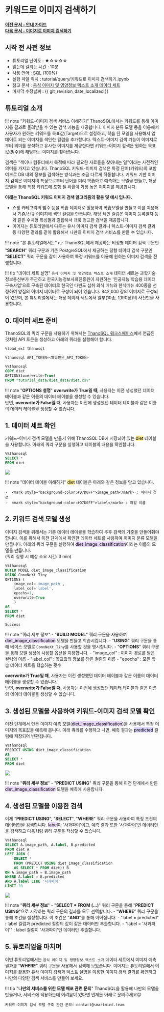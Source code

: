 # __키워드로 이미지 검색하기__ 

**[이전 문서 - 안내 가이드](/quick_start/algorithm_list/)** <br>**[다음 문서 - 이미지로 이미지 검색하기](/tutorials/thanosql_search/image_search/simclr_image_search/)**

## 시작 전 사전 정보 

- 튜토리얼 난이도 : ★☆☆☆☆
- 읽는데 걸리는 시간 : 10분  
- 사용 언어 : [SQL](https://ko.wikipedia.org/wiki/SQL) (100%)
- 실행 파일 위치 : tutorial/query/키워드로 이미지 검색하기.ipynb  
- 참고 문서 : [음식 이미지 및 영양정보 텍스트 소개 데이터 세트](https://aihub.or.kr/aidata/30747)
- 마지막 수정날짜 : {{ git_revision_date_localized }}

## 튜토리얼 소개 

!!! note "키워드-이미지 검색 서비스 이해하기" 
    ThanoSQL에서는 키워드를 통해 이미지를 결과로 돌려받을 수 있는 검색 기능을 제공합니다. 이미지 분류 모델 등을 이용해서 사용자가 원하는 키워드를 목표값(Target)으로 설정하고, 학습 된 모델을 사용해서 업데이트 되는 이미지를 색인한 컬럼을 추가합니다. 텍스트-이미지 검색 기능이 이미지로부터 의미를 분석하고 유사한 이미지를 제공한다면 키워드-이미지 검색은 원하는 목표값(범주)에 해당하는 이미지를 찾아줍니다. 

검색은 "책이나 컴퓨터에서 목적에 따라 필요한 자료들을 찾아내는 일"이라는 사전적인 의미를 가지고 있습니다. ThanoSQL 키워드-이미지 검색은 특정 단어(키워드)의 포함 여부로 DB 내의 정보를 검색하는 방식과는 조금 다르게 작동합니다. 키워드 기반 이미지 검색은 이미지의 특징으로부터 단어를 미리 학습하고 예측하는 모델을 만들고, 해당 모델을 통해 특정 키워드에 포함 될 확률이 가장 높은 이미지를 제공합니다. 

**아래는 ThanoSQL 키워드 이미지 검색 알고리즘의 활용 및 예시 입니다.**

- 쇼핑 카테고리의 범주 등을 학습 데이터로 활용하여 학습모델을 만들고 이를 이용해서 기존/신규 이미지에 색인 컬럼을 만듭니다. 해당 색인 컬럼은 이미지 등록일자 등과 같은 수치형 특성들과 결합해서 더욱 정교한 검색을 제공합니다.  
- 이어지는 튜토리얼에서 다루는 유사 이미지 검색 결과나 텍스트-이미지 검색 결과 등 다양한 결과를 같이 활용해서 나만의 이미지 검색 서비스를 만들 수 있습니다.


!!! note "본 튜토리얼에서는" 
    :point_right: ThanoSQL에서 제공하는 비정형 데이터 검색 구문인 "__SEARCH__" 쿼리 구문과 기존 PostgreSQL에서 제공하는 정형 데이터 검색 구문인 "__SELECT__" 쿼리 구문을 같이 사용하여 특정 키워드를 이용해 원하는 이미지 검색을 진행합니다. 


!!! tip "데이터 세트 설명" 
    `음식 이미지 및 영양정보 텍스트 소개` 데이터 세트는 과학기술정보통신부가 주관하고 한국지능정보사회진흥원이 지원하는 '인공지능 학습용 데이터 구축사업'으로 구축된 데이터로 한국인 다빈도 섭취 외식 메뉴와 한식메뉴 400종을 선정하여 양질의 이미지 데이터로 구성이 되어 있습니다. 842,000 장의 이미지로 구성되어 있으며, 본 튜토리얼에서는 해당 데이터 세트에서 일부(10종, 1,190장)의 사진만을 사용합니다. 

## __0. 데이터 세트 준비__
ThanoSQL의 쿼리 구문을 사용하기 위해서는 [ThanoSQL 워크스페이스](/quick_start/how_to_use_ThanoSQL/#5-thanosql)에서 언급된 것처럼 API 토큰을 생성하고 아래의 쿼리를 실행해야 합니다.
```sql
%load_ext thanosql
```
```sql
%thanosql API_TOKEN=<발급받은_API_TOKEN>
```

```sql
%%thanosql
COPY diet 
OPTIONS(overwrite=True)
FROM "tutorial_data/diet_data/diet.csv"
```

!!! note "__OPTIONS 설명__"
    __overwrite가 True일 때__, 사용자는 이전 생성했던 데이터 테이블과 같은 이름의 데이터 테이블을 생성할 수 있습니다.  
    반면, __overwrite가 False일 때__, 사용자는 이전에 생성했던 데이터 테이블과 같은 이름의 데이터 테이블을 생성할 수 없습니다.


## __1. 데이터 세트 확인__

키워드-이미지 검색 모델을 만들기 위해 ThanoSQL DB에 저장되어 있는 <mark style="background-color:#FFEC92">diet</mark> 테이블을 사용합니다. 아래의 쿼리 구문을 실행하고 테이블의 내용을 확인합니다.

```sql
%%thanosql
SELECT * 
FROM diet
```

<img src = "/img/thanosql_search/base_search/select_img1.png"></img>

!!! note "데이터 테이블 이해하기" 
    <mark style="background-color:#FFEC92">diet</mark> 테이블은 아래와 같은 정보를 담고 있습니다.   

    -  <mark style="background-color:#D7D0FF">image_path</mark> : 이미지 경로 
    -  <mark style="background-color:#D7D0FF">label</mark> : 파일 이름

## __2. 키워드 검색 모델 생성__ 

이미지 검색을 위해서는 기존 데이터 테이블을 학습하여 추후 검색의 기준을 만들어줘야 합니다. 이를 위해서 이전 단계에서 확인한 데이터 세트를 사용하여 이미지 분류 모델을 만듭니다. 아래의 쿼리 구문을 실행하여  <mark style="background-color:#E9D7FD ">diet_image_classification</mark>이라는 이름의 모델을 만듭니다.  
(쿼리 실행 시 예상 소요 시간: 3 min)  


``` sql
%%thanosql
BUILD MODEL diet_image_classification
USING ConvNeXt_Tiny
OPTIONS (
    image_col='image_path', 
    label_col='label', 
    epochs=1,
    overwrite=True
    )
AS 
SELECT *
FROM diet 
```

    Success

!!! note "쿼리 세부 정보"
    - "__BUILD MODEL__" 쿼리 구문을 사용하여 <mark style="background-color:#E9D7FD ">diet_image_classification</mark> 모델을 만들고 학습시킵니다.
    - "__USING__" 쿼리 구문을 통해 베이스 모델로 `ConvNeXt_Tiny`를 사용할 것을 명시합니다.
    - "__OPTIONS__" 쿼리 구문을 통해 모델 생성에 사용할 옵션을 지정합니다.
        - "image_col" : 이미지 경로를 담은 컬럼의 이름
        - "label_col" : 목표값의 정보를 담은 컬럼의 이름
        - "epochs" : 모든 학습 데이터 세트를 학습하는 횟수

__overwrite가 True일 때__, 사용자는 이전 생성했던 데이터 테이블과 같은 이름의 데이터 테이블을 생성할 수 있습니다.  
반면, __overwrite가 False일 때__, 사용자는 이전에 생성했던 데이터 테이블과 같은 이름의 데이터 테이블을 생성할 수 없습니다.


## __3. 생성된 모델을 사용하여 키워드-이미지 검색 모델 확인__

이전 단계에서 만든 이미지 예측 모델(<mark style="background-color:#E9D7FD ">diet_image_classification</mark>)을 사용해서 특정 이미지의 목표값을 예측해 봅니다. 아래 쿼리를 수행하고 나면, 예측 결과는 <mark style="background-color:#D7D0FF">predicted</mark> 컬럼에 저장되어 반환됩니다.

```sql
%%thanosql
PREDICT USING diet_image_classification
AS 
SELECT *
FROM diet
```

<img src = "/img/thanosql_search/base_search/select_img2.png"></img>

!!! note "__쿼리 세부 정보__"
    - "__PREDICT USING__" 쿼리 구문을 통해 이전 단계에서 만든 <mark style="background-color:#E9D7FD ">diet_image_classification</mark> 모델을 예측에 사용합니다.

## __4. 생성된 모델을 이용한 검색__ 

이제 "__PREDICT USING__", "__SELECT__", "__WHERE__" 쿼리 구문을 사용하여 특정 조건의 데이터만을 검색합니다. <mark style="background-color:#E9D7FD ">label</mark>이 '사과파이'이고, 예측 결과 또한 '사과파이'인 데이터만을 검색하고 다음처럼 쿼리 구문을 작성할 수 있습니다.

```sql
%%thanosql
SELECT A.image_path, A.label, B.predicted 
FROM diet A
LEFT JOIN (
    SELECT * 
    FROM (PREDICT USING diet_image_classification 
    AS SELECT * FROM diet)) B 
ON A.image_path = B.image_path
WHERE A.label = B.predicted
AND A.label LIKE '사과파이'
LIMIT 10
```

<img src = "/img/thanosql_search/base_search/select_img3.png"></img>

!!! note "__쿼리 세부 정보__"
    - "__SELECT * FROM (...)__" 쿼리 구문을 통해  "__PREDICT USING__"으로 시작하는 쿼리 구문의 결과를 모두 선택합니다.
    - "__WHERE__" 쿼리 구문을 통해 조건을 설정합니다. 이 조건은 "__AND__"를 통해 이어집니다.
        - "label = predicted" : label 컬럼과 predicted 컬럼의 값이 같은 데이터만 추출합니다.
        - "label = '사과파이'" : label 컬럼이 '사과파이'인 데이터만 추출합니다.


## __5. 튜토리얼을 마치며__

이번 튜토리얼에서는 `음식 이미지 및 영양정보 텍스트 소개` 데이터 세트에서 이미지 예측 결과를 "__WHERE__" 쿼리 구문을 사용해서 검색해 보았습니다. 이어지는 튜토리얼에서 이미지를 활용한 유사 이미지 검색과 텍스트 설명을 이용한 이미지 검색 결과를 확인하고 나만의 다양한 검색 서비스를 만들어 보세요.

!!! tip "__나만의 서비스를 위한 모델 배포 관련 문의__"
    ThanoSQL을 활용해 나만의 모델을 만들거나, 서비스에 적용하는데 어려움이 있다면 언제든 아래로 문의주세요😊

    키워드-이미지 검색 모델 구축 관련 문의: contact@smartmind.team
